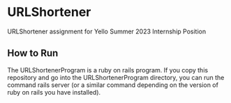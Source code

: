 # URLShortener
URLShortener assignment for Yello Summer 2023 Internship Position

## How to Run
The URLShortenerProgram is a ruby on rails program. If you copy this repository
and go into the URLShortenerProgram directory, you can run the command rails
server (or a similar command depending on the version of ruby on rails you have
installed). 
